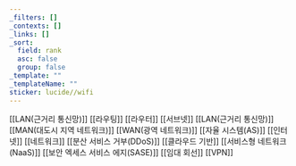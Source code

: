 ```yaml
---
_filters: []
_contexts: []
_links: []
_sort:
  field: rank
  asc: false
  group: false
_template: ""
_templateName: ""
sticker: lucide//wifi
---
```

[[LAN(근거리 통신망)]]
[[라우팅]]
[[라우터]]
[[서브넷]]
[[LAN(근거리 통신망)]]
[[MAN(대도시 지역 네트워크)]]
[[WAN(광역 네트워크)]]
[[자율 시스템(AS)]]
[[인터넷]]
[[네트워크]]
[[분산 서비스 거부(DDoS)]]
[[클라우드 기반]]
[[서비스형 네트워크(NaaS)]]
[[보안 엑세스 서비스 에지(SASE)]]
[[임대 회선]]
[[VPN]]